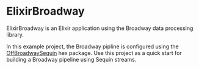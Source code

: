 # ElixirBroadway

ElixirBroadway is an Elixir application using the Broadway data processing library.

In this example project, the Broadway pipline is configured using the [OffBroadwaySequin](https://github.com/sequinstream/off_broadway_sequin) hex package. Use this project as a quick start for building a Broadway pipeline using Sequin streams.
